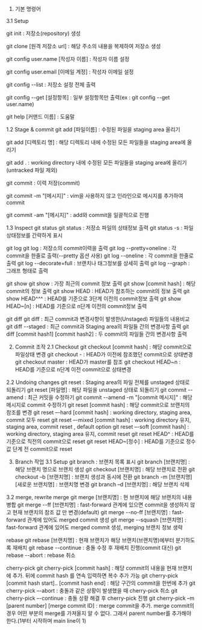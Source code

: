   1. 기본 명령어
    
  3.1 Setup
  
  git init : 저장소(repository) 생성
  
  git clone [원격 저장소 url] : 해당 주소의 내용을 복제하여 저장소 생성
  
  git config user.name [작성자 이름] : 작성자 이름 설정
  
  git config user.email [이메일 계정] : 작성자 이메일 설정
  
  git config --list : 저장소 설정 전체 출력
  
  git config --get [설정항목] : 일부 설정항목만 출력(ex : git config --get user.name)
  
  git help [커맨드 이름] : 도움말

  1.2 Stage & commit
git add [파일이름] : 수정된 파일을 staging area 올리기

git add [디렉토리 명] : 해당 디렉토리 내에 수정된 모든 파일들을 staging area에 올리기

git add . : working directory 내에 수정된 모든 파일들을 staging area에 올리기 (untracked 파일 제외)

git commit : 이력 저장(commit)

git commit -m "[메시지]" : vim을 사용하지 않고 인라인으로 메시지를 추가하여 commit

git commit -am "[메시지]" : add와 commit을 일괄적으로 진행

  1.3 Inspect
git status
git status : 저장소 파일의 상태정보 출력
git status -s : 파일 상태정보를 간략하게 표시

git log
git log : 저장소의 commit이력을 출력
git log --pretty=oneline : 각 commit을 한줄로 출력(--pretty 옵션 사용)
git log --oneline : 각 commit을 한줄로 출력
git log --decorate=full : 브랜치나 태그정보를 상세히 출력
git log --graph : 그래프 형태로 출력

git show
git show : 가장 최근의 commit 정보 출력
git show [commit hash] : 해당 commit의 정보 출력
git show HEAD : HEAD가 참조하는 commit의 정보 출력
git show HEAD^^^ : HEAD를 기준으로 3단계 이전의 commit정보 출력
git show HEAD~[n] : HEAD를 기준으로 n단계 이전의 commit정보 출력

git diff
git diff : 최근 commit과 변경사항이 발생한(Unstaged) 파일들의 내용비교
git diff --staged : 최근 commit과 Staging area의 파일들 간의 변경사항 출력
git diff [commit hash1] [commit hash2] : 두 commit의 파일들 간의 변경사항 출력

2. Commit 조작
  2.1 Checkout
git checkout [commit hash] : 해당 commit으로 파일상태 변경
git checkout - : HEAD가 이전에 참조했던 commit으로 상태변경
git checkout master : HEAD가 master를 참조
git checkout HEAD~n : HEAD를 기준으로 n단계 이전 commit으로 상태변경

  2.2 Undoing changes
git reset : Staging area의 파일 전체를 unstaged 상태로 되돌리기
git reset [파일명] : 해당 파일을 unstaged 상태로 되돌리기
git commit --amend : 최근 커밋을 수정하기
git commit --amend -m "[commit 메시지]" : 해당 메시지로 commit 수정하기
git reset [commit hash] : 해당 commit으로 브랜치의 참조를 변경
git reset –-hard [commit hash] : working directory, staging area, commit 모두 reset
git reset –-mixed [commit hash] : working directory 유지, staging area, commit reset , default option
git reset –-soft [commit hash] : working directory, staging area 유지, commit reset
git reset HEAD^ : HEAD를 기준으로 직전의 commit으로 reset
git reset HEAD~[정수] : HEAD를 기준으로 정수 값 단계 전 commit으로 reset

3. Branch 작업
  3.1 Setup
git branch : 브랜치 목록 표시
git branch [브랜치명] : 해당 브랜치 명으로 브랜치 생성
git checkout [브랜치명] : 해당 브랜치로 전환
git checkout –b [브랜치명] : 브랜치 생성과 동시에 전환
git branch -m [브랜치명] [새로운 브랜치명] : 브랜치명 변경
git branch –d [브랜치명] : 해당 브랜치 삭제

  3.2 merge, rewrite
merge
git merge [브랜치명] : 현 브랜치에 해당 브랜치의 내용 병합
git merge --ff [브랜치명] : fast-forward 관계에 있으면 commit을 생성하지 않고 현재 브랜치의 참조 값 만 변경(default)
git merge --no-ff [브랜치명] : fast-forward 관계에 있어도 merged commit 생성
git merge --squash [브랜치명] : fast-forward 관계에 있어도 merged commit 생성, merging 브랜치 정보 생략

rebase
git rebase [브랜치명] : 현재 브랜치가 해당 브랜치(브랜치명)에부터 분기하도록 재배치
git rebase --continue : 충돌 수정 후 재배치 진행(commit 대신)
git rebase --abort : rebase 취소

cherry-pick
git cherry-pick [commit hash] : 해당 commit의 내용을 현재 브랜치에 추가. 뒤에 commit hash 를 연속 입력하면 복수 추가 가능
git cherry-pick [commit hash start].. [commit hash end] : 해당 구간의 commit을 한번에 추가
git cherry-pick –-abort : 충돌과 같은 상황이 발생했을 때 cherry-pick 취소
git cherry-pick –-continue : 충돌 상황 해결 후 cherry-pick 진행
git cherry-pick –m [parent number] [merge commit ID] : merge commit을 추가. merge commit의 경우 어떤 부분의 merge를 가져올지 알 수 없다. 그래서 parent number를 추가해야 한다.(1부터 시작하며 main line이 1)
